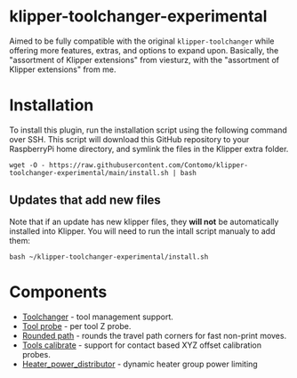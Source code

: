 # klipper-toolchanger-experimental

Aimed to be fully compatible with the original `klipper-toolchanger` while offering more features, extras, and options to expand upon.
Basically, the "assortment of Klipper extensions" from viesturz, with the "assortment of Klipper extensions" from me.

# Installation

To install this plugin, run the installation script using the following command over SSH. This script will download this GitHub repository to your RaspberryPi home directory, and symlink the files in the Klipper extra folder.

```
wget -O - https://raw.githubusercontent.com/Contomo/klipper-toolchanger-experimental/main/install.sh | bash
```


## Updates that add new files

Note that if an update has new klipper files, they **will not** be automatically installed into Klipper.
You will need to run the intall script manualy to add them:
```commandline
bash ~/klipper-toolchanger-experimental/install.sh
```

# Components

* [Toolchanger](/toolchanger.md) - tool management support.
* [Tool probe](/tool_probe.md) - per tool Z probe.
* [Rounded path](/rounded_path.md) - rounds the travel path corners for fast non-print moves.
* [Tools calibrate](/tools_calibrate.md) - support for contact based XYZ offset calibration probes.
* [Heater_power_distributor](/heater_power_distributor.md) - dynamic heater group power limiting
